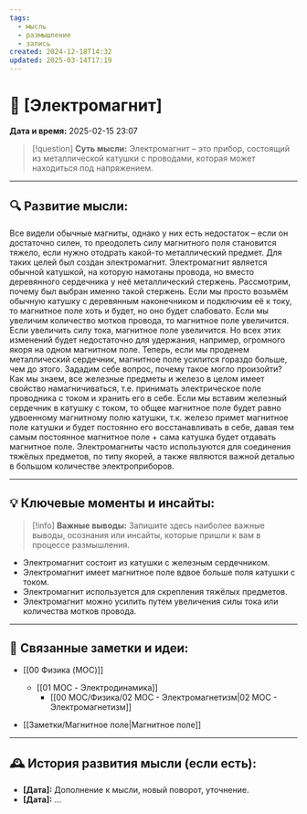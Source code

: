 ```yaml
---
tags:
  - мысль
  - размышление
  - запись
created: 2024-12-18T14:32
updated: 2025-03-14T17:19
---
```


# 💭  [Электромагнит]

**Дата и время:** 2025-02-15 23:07

> [!question] **Суть мысли:**
> Электромагнит – это прибор, состоящий из металлической катушки с проводами, которая может находиться под напряжением.

---

## 🔍 Развитие мысли:

Все видели обычные магниты, однако у них есть недостаток – если он достаточно силен, то преодолеть силу магнитного поля становится тяжело, если нужно отодрать какой-то металлический предмет. Для таких целей был создан электромагнит.
Электромагнит является обычной катушкой, на которую намотаны провода, но вместо деревянного сердечника у неё металлический стержень. Рассмотрим, почему был выбран именно такой стержень.
Если мы просто возьмём обычную катушку с деревянным наконечником и подключим её к току, то магнитное поле хоть и будет, но оно будет слабовато.
Если мы увеличим количество мотков провода, то магнитное поле увеличится. Если увеличить силу тока, магнитное поле увеличится. Но всех этих изменений будет недостаточно для удержания, например, огромного якоря на одном магнитном поле.
Теперь, если мы проденем металлический сердечник, магнитное поле усилится гораздо больше, чем до этого. Зададим себе вопрос, почему такое могло произойти?
Как мы знаем, все железные предметы и железо в целом имеет свойство намагничиваться, т.е. принимать электрическое поле проводника с током и хранить его в себе. Если мы вставим железный сердечник в катушку с током, то общее магнитное поле будет равно удвоенному магнитному полю катушки, т.к. железо примет магнитное поле катушки и будет постоянно его восстанавливать в себе, давая тем самым постоянное магнитное поле + сама катушка будет отдавать магнитное поле.
Электромагниты часто используются для соединения тяжёлых предметов, по типу якорей, а также являются важной деталью в большом количестве электроприборов.

---

## 💡 Ключевые моменты и инсайты:

> [!info] **Важные выводы:**
> Запишите здесь наиболее важные выводы, осознания или инсайты, которые пришли к вам в процессе размышления.

- Электромагнит состоит из катушки с железным сердечником.
- Электромагнит имеет магнитное поле вдвое больше поля катушки с током.
- Электромагнит используется для скрепления тяжёлых предметов.
- Электромагнит можно усилить путем увеличения силы тока или количества мотков провода.

- - -
## 🔄 Связанные заметки и идеи:

- [[00 Физика (MOC)]]
	- [[01 MOC - Электродинамика]]
		- [[00 MOC/Физика/02 МОС - Электромагнетизм|02 МОС - Электромагнетизм]]

- [[Заметки/Магнитное поле|Магнитное поле]]

---

## 🕰️ История развития мысли (если есть):

* **[Дата]:**  Дополнение к мысли, новый поворот, уточнение.
* **[Дата]:**  ...